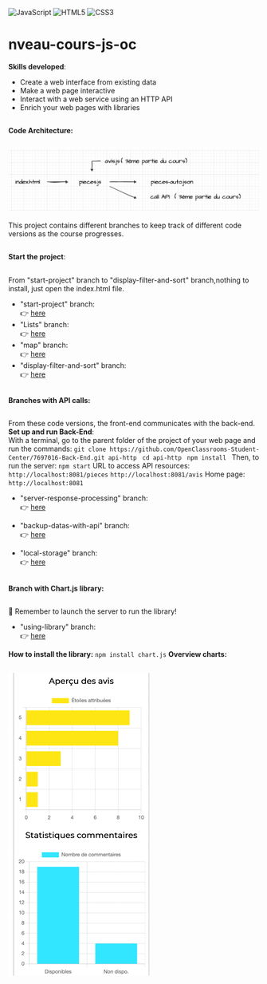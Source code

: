 ![JavaScript](https://img.shields.io/badge/javascript-%23323330.svg?style=for-the-badge&logo=javascript&logoColor=%23F7DF1E)
![HTML5](https://img.shields.io/badge/html5-%23E34F26.svg?style=for-the-badge&logo=html5&logoColor=white)
![CSS3](https://img.shields.io/badge/css3-%231572B6.svg?style=for-the-badge&logo=css3&logoColor=white)
# nveau-cours-js-oc
**Skills developed**:
- Create a web interface from existing data
- Make a web page interactive
- Interact with a web service using an HTTP API
- Enrich your web pages with libraries
##
**Code Architecture:**
##
![STRUCTURE-FICHIERS](./archi.png)
<br/>
<br/>
This project contains different branches to keep track of different code versions as the course progresses.<br/>
##
**Start the project**:<br/>
##
From "start-project" branch to "display-filter-and-sort" branch,nothing to install, just open the index.html file.<br/>
- "start-project" branch:<br/>
:point_right: [here](https://github.com/cla31/nveau-cours-js-oc/tree/start-project)<br/>
- "Lists" branch:<br/>
:point_right: [here](https://github.com/cla31/nveau-cours-js-oc/tree/Lists)
- "map" branch:<br/>
:point_right: [here](https://github.com/cla31/nveau-cours-js-oc/tree/map)
- "display-filter-and-sort" branch:<br/>
:point_right: [here](https://github.com/cla31/nveau-cours-js-oc/tree/display-filter-and-sort)
##
**Branches with API calls:**
##
From these code versions, the front-end communicates with the back-end.
**Set up and run Back-End**:<br/>
With a terminal, go to the parent folder of the project of your web page and run the commands:
`git clone https://github.com/OpenClassrooms-Student-Center/7697016-Back-End.git api-http `
`cd api-http `
`npm install `
Then, to run the server:
`npm start`
URL to access API resources:
`http://localhost:8081/pieces`
`http://localhost:8081/avis`
Home page:
`http://localhost:8081`
- "server-response-processing" branch:<br/>
:point_right: [here](https://github.com/cla31/nveau-cours-js-oc/tree/server-response-processing)

- "backup-datas-with-api" branch:<br/>
:point_right: [here](https://github.com/cla31/nveau-cours-js-oc/tree/backup-datas-with-api)

- "local-storage" branch:<br/>
:point_right: [here](https://github.com/cla31/nveau-cours-js-oc/tree/local-storage)
##
**Branch with Chart.js library:**
##
🚨 Remember to launch the server to run the library!
- "using-library" branch:<br/>
:point_right: [here](https://github.com/cla31/nveau-cours-js-oc/tree/using-library)

**How to install the library:**
`npm install chart.js`
**Overview charts:**
##
![STRUCTURE-FICHIERS](./charts.png)
